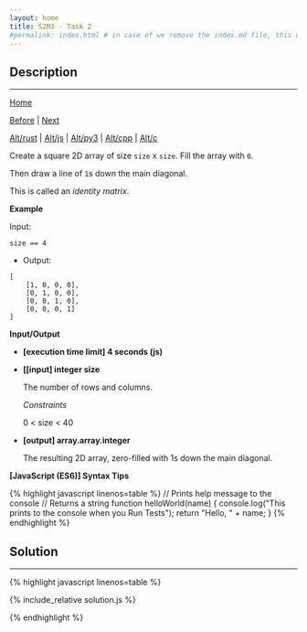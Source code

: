 ```yaml
---
layout: home
title: S2M3 - Task 2
#permalink: index.html # in case of we remove the index.md file, this doc will be the index page
---
```


<div class="row">
<div class="columnStmt" markdown="1">

##  Description
------

[Home](../README.md)

[Before](../S2M3_Task_1/README.md) | [Next](../S2M3_Task_3/README.md)

[Alt/rust](./Alt_rust/README.md) | [Alt/js](./Alt_js/README.html) | [Alt/py3](./Alt_py3/README.md) | [Alt/cpp](./Alt_cpp/README.md) | [Alt/c](./Alt_c/README.md)

Create a square 2D array of size `size` x `size`. Fill the array with `0`.

Then draw a line of `1`s down the main diagonal.

This is called an *identity matrix*.

**Example**

Input:

```
size == 4
```

-   Output:

```
[
    [1, 0, 0, 0],
    [0, 1, 0, 0],
    [0, 0, 1, 0],
    [0, 0, 0, 1]
]
```

**Input/Output**

* **[execution time limit] 4 seconds (js)**

* **[[input] integer size**

    The number of rows and columns.

    *Constraints*

    0 < size < 40

* **[output] array.array.integer**

    The resulting 2D array, zero-filled with 1s down the main diagonal.

**[JavaScript (ES6)] Syntax Tips**

{% highlight javascript linenos=table %}
// Prints help message to the console
// Returns a string
function helloWorld(name) {
    console.log("This prints to the console when you Run Tests");
    return "Hello, " + name;
}
{% endhighlight %}

</div>
<div class="columnSol" markdown="1">

## Solution
------

{% highlight javascript linenos=table %}

{% include_relative solution.js %}

{% endhighlight %}

</div>
</div>